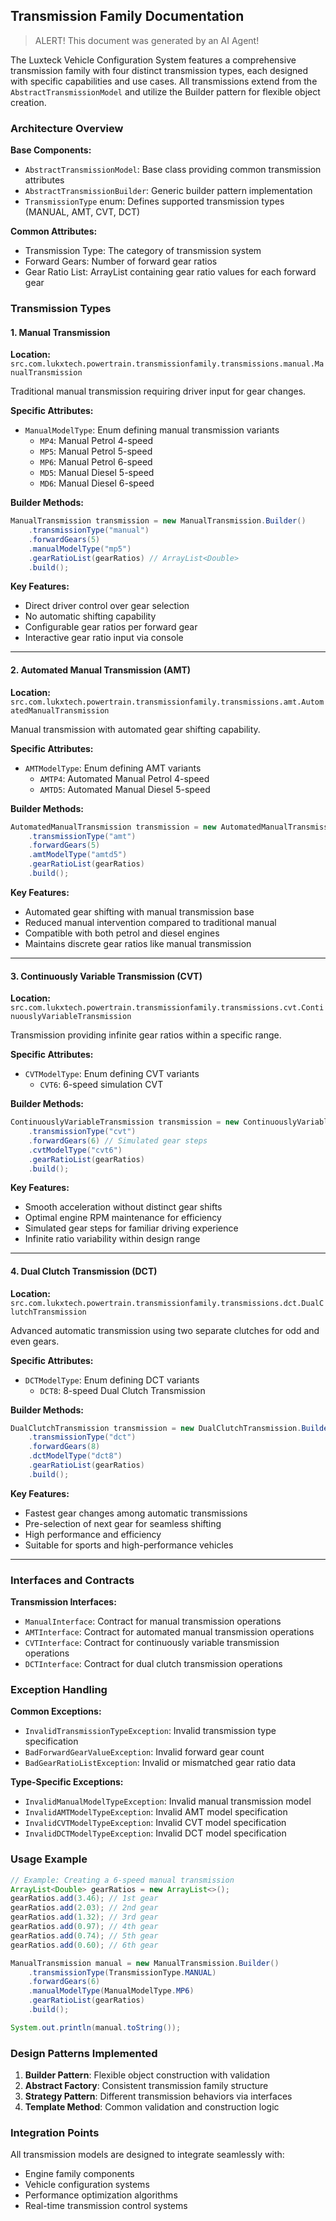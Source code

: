 ## Transmission Family Documentation

> ALERT! This document was generated by an AI Agent!

The Luxteck Vehicle Configuration System features a comprehensive transmission family with four distinct transmission types, each designed with specific capabilities and use cases. All transmissions extend from the `AbstractTransmissionModel` and utilize the Builder pattern for flexible object creation.

### Architecture Overview

**Base Components:**
- `AbstractTransmissionModel`: Base class providing common transmission attributes
- `AbstractTransmissionBuilder`: Generic builder pattern implementation
- `TransmissionType` enum: Defines supported transmission types (MANUAL, AMT, CVT, DCT)

**Common Attributes:**
- Transmission Type: The category of transmission system
- Forward Gears: Number of forward gear ratios
- Gear Ratio List: ArrayList containing gear ratio values for each forward gear

### Transmission Types

#### 1. Manual Transmission
**Location:** `src.com.lukxtech.powertrain.transmissionfamily.transmissions.manual.ManualTransmission`

Traditional manual transmission requiring driver input for gear changes.

**Specific Attributes:**
- `ManualModelType`: Enum defining manual transmission variants
  - `MP4`: Manual Petrol 4-speed
  - `MP5`: Manual Petrol 5-speed  
  - `MP6`: Manual Petrol 6-speed
  - `MD5`: Manual Diesel 5-speed
  - `MD6`: Manual Diesel 6-speed

**Builder Methods:**
```java
ManualTransmission transmission = new ManualTransmission.Builder()
    .transmissionType("manual")
    .forwardGears(5)
    .manualModelType("mp5")
    .gearRatioList(gearRatios) // ArrayList<Double>
    .build();
```

**Key Features:**
- Direct driver control over gear selection
- No automatic shifting capability
- Configurable gear ratios per forward gear
- Interactive gear ratio input via console

---

#### 2. Automated Manual Transmission (AMT)
**Location:** `src.com.lukxtech.powertrain.transmissionfamily.transmissions.amt.AutomatedManualTransmission`

Manual transmission with automated gear shifting capability.

**Specific Attributes:**
- `AMTModelType`: Enum defining AMT variants
  - `AMTP4`: Automated Manual Petrol 4-speed
  - `AMTD5`: Automated Manual Diesel 5-speed

**Builder Methods:**
```java
AutomatedManualTransmission transmission = new AutomatedManualTransmission.Builder()
    .transmissionType("amt")
    .forwardGears(5)
    .amtModelType("amtd5")
    .gearRatioList(gearRatios)
    .build();
```

**Key Features:**
- Automated gear shifting with manual transmission base
- Reduced manual intervention compared to traditional manual
- Compatible with both petrol and diesel engines
- Maintains discrete gear ratios like manual transmission

---

#### 3. Continuously Variable Transmission (CVT)
**Location:** `src.com.lukxtech.powertrain.transmissionfamily.transmissions.cvt.ContinuouslyVariableTransmission`

Transmission providing infinite gear ratios within a specific range.

**Specific Attributes:**
- `CVTModelType`: Enum defining CVT variants
  - `CVT6`: 6-speed simulation CVT

**Builder Methods:**
```java
ContinuouslyVariableTransmission transmission = new ContinuouslyVariableTransmission.Builder()
    .transmissionType("cvt")
    .forwardGears(6) // Simulated gear steps
    .cvtModelType("cvt6")
    .gearRatioList(gearRatios)
    .build();
```

**Key Features:**
- Smooth acceleration without distinct gear shifts
- Optimal engine RPM maintenance for efficiency
- Simulated gear steps for familiar driving experience
- Infinite ratio variability within design range

---

#### 4. Dual Clutch Transmission (DCT)
**Location:** `src.com.lukxtech.powertrain.transmissionfamily.transmissions.dct.DualClutchTransmission`

Advanced automatic transmission using two separate clutches for odd and even gears.

**Specific Attributes:**
- `DCTModelType`: Enum defining DCT variants
  - `DCT8`: 8-speed Dual Clutch Transmission

**Builder Methods:**
```java
DualClutchTransmission transmission = new DualClutchTransmission.Builder()
    .transmissionType("dct")
    .forwardGears(8)
    .dctModelType("dct8")
    .gearRatioList(gearRatios)
    .build();
```

**Key Features:**
- Fastest gear changes among automatic transmissions
- Pre-selection of next gear for seamless shifting
- High performance and efficiency
- Suitable for sports and high-performance vehicles

---

### Interfaces and Contracts

**Transmission Interfaces:**
- `ManualInterface`: Contract for manual transmission operations
- `AMTInterface`: Contract for automated manual transmission operations  
- `CVTInterface`: Contract for continuously variable transmission operations
- `DCTInterface`: Contract for dual clutch transmission operations

### Exception Handling

**Common Exceptions:**
- `InvalidTransmissionTypeException`: Invalid transmission type specification
- `BadForwardGearValueException`: Invalid forward gear count
- `BadGearRatioListException`: Invalid or mismatched gear ratio data

**Type-Specific Exceptions:**
- `InvalidManualModelTypeException`: Invalid manual transmission model
- `InvalidAMTModelTypeException`: Invalid AMT model specification
- `InvalidCVTModelTypeException`: Invalid CVT model specification  
- `InvalidDCTModelTypeException`: Invalid DCT model specification

### Usage Example

```java
// Example: Creating a 6-speed manual transmission
ArrayList<Double> gearRatios = new ArrayList<>();
gearRatios.add(3.46); // 1st gear
gearRatios.add(2.03); // 2nd gear  
gearRatios.add(1.32); // 3rd gear
gearRatios.add(0.97); // 4th gear
gearRatios.add(0.74); // 5th gear
gearRatios.add(0.60); // 6th gear

ManualTransmission manual = new ManualTransmission.Builder()
    .transmissionType(TransmissionType.MANUAL)
    .forwardGears(6)
    .manualModelType(ManualModelType.MP6)
    .gearRatioList(gearRatios)
    .build();

System.out.println(manual.toString());
```

### Design Patterns Implemented

1. **Builder Pattern**: Flexible object construction with validation
2. **Abstract Factory**: Consistent transmission family structure
3. **Strategy Pattern**: Different transmission behaviors via interfaces
4. **Template Method**: Common validation and construction logic

### Integration Points

All transmission models are designed to integrate seamlessly with:
- Engine family components
- Vehicle configuration systems
- Performance optimization algorithms
- Real-time transmission control systems